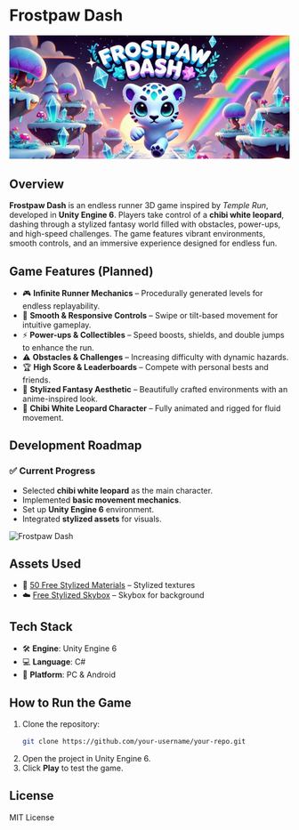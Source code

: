 # **Frostpaw Dash**  

![Frostpaw Dash](./tmp_ab59516b-cb1f-4690-8b83-b9867a2296f0.jpeg)  

## **Overview**  
**Frostpaw Dash** is an endless runner 3D game inspired by *Temple Run*, developed in **Unity Engine 6**. Players take control of a **chibi white leopard**, dashing through a stylized fantasy world filled with obstacles, power-ups, and high-speed challenges. The game features vibrant environments, smooth controls, and an immersive experience designed for endless fun.  

## **Game Features (Planned)**  
- 🎮 **Infinite Runner Mechanics** – Procedurally generated levels for endless replayability.  
- 🏃 **Smooth & Responsive Controls** – Swipe or tilt-based movement for intuitive gameplay.  
- ⚡ **Power-ups & Collectibles** – Speed boosts, shields, and double jumps to enhance the run.  
- ⚠️ **Obstacles & Challenges** – Increasing difficulty with dynamic hazards.  
- 🏆 **High Score & Leaderboards** – Compete with personal bests and friends.  
- 🎨 **Stylized Fantasy Aesthetic** – Beautifully crafted environments with an anime-inspired look.  
- 🐆 **Chibi White Leopard Character** – Fully animated and rigged for fluid movement.  

## **Development Roadmap**  
### ✅ **Current Progress**  
- Selected **chibi white leopard** as the main character.  
- Implemented **basic movement mechanics**.  
- Set up **Unity Engine 6** environment.  
- Integrated **stylized assets** for visuals.  

![Frostpaw Dash](InfiniteRunner3D/Assets/Images/MenuImage.png)  

## **Assets Used**  
- 🎨 [50 Free Stylized Materials](https://assetstore.unity.com/packages/2d/textures-materials/50-free-stylized-materials-242764) – Stylized textures  
- ☁️ [Free Stylized Skybox](https://assetstore.unity.com/packages/2d/textures-materials/sky/free-stylized-skybox-212257) – Skybox for background  

## **Tech Stack**  
- 🛠 **Engine**: Unity Engine 6  
- 💻 **Language**: C#  
- 📱 **Platform**: PC & Android  

## **How to Run the Game**  
1. Clone the repository:  
   ```sh
   git clone https://github.com/your-username/your-repo.git
   ```
2. Open the project in Unity Engine 6.  
3. Click **Play** to test the game.  

## **License**  
MIT License  

